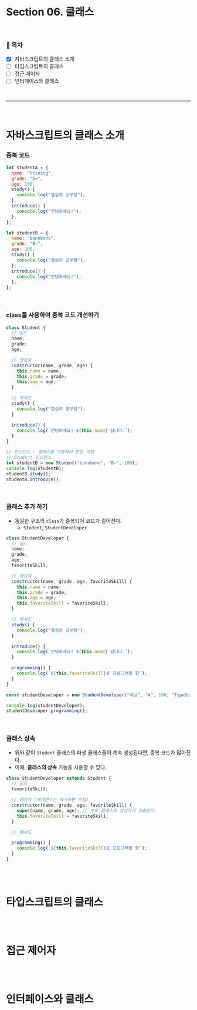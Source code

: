 # Section 06. 클래스

<br>

### 🎯 목차

- [x] 자바스크립트의 클래스 소개
- [ ] 타입스크립트의 클래스
- [ ] 접근 제어자
- [ ] 인터페이스와 클래스

<br>

---

<br>

# 자바스크립트의 클래스 소개

### 중복 코드

```javascript
let studentA = {
  name: "ttining",
  grade: "A+",
  age: 100,
  study() {
    console.log("열심히 공부함");
  },
  introduce() {
    console.log("안녕하세요!");
  },
};

let studentB = {
  name: "bonobono",
  grade: "B-",
  age: 100,
  study() {
    console.log("열심히 공부함");
  },
  introduce() {
    console.log("안녕하세요!");
  },
};
```

<br>

### class를 사용하여 중복 코드 개선하기

```javascript
class Student {
  // 필드
  name;
  grade;
  age;

  // 생성자
  constructor(name, grade, age) {
    this.name = name;
    this.grade = grade;
    this.age = age;
  }

  // 메서드
  study() {
    console.log("열심히 공부함");
  }

  introduce() {
    console.log(`안녕하세요! ${this.name} 입니다.`);
  }
}

// 인스턴스 : 클래스를 이용해서 만든 객체
// Student 인스턴스
let studentB = new Student("bonobono", "B-", 100);
console.log(studentB);
studentB.study();
studentB.introduce();
```

<br>

### 클래스 추가 하기

- 동일한 구조의 `class`가 중복되어 코드가 길어진다.
  - `Student`, `StudentDeveloper`

```javascript
class StudentDeveloper {
  // 필드
  name;
  grade;
  age;
  favoriteSkill;

  // 생성자
  constructor(name, grade, age, favoriteSkill) {
    this.name = name;
    this.grade = grade;
    this.age = age;
    this.favoriteSkill = favoriteSkill;
  }

  // 메서드
  study() {
    console.log("열심히 공부함");
  }

  introduce() {
    console.log(`안녕하세요! ${this.name} 입니다.`);
  }

  programming() {
    console.log(`${this.favoriteSkill}로 프로그래밍 함`);
  }
}

const studentDeveloper = new StudentDeveloper("띠닝", "A", 100, "TypeScript");

console.log(studentDeveloper);
studentDeveloper.programming();
```

<br>

### 클래스 상속

- 위와 같이 `Student` 클래스의 파생 클래스들이 계속 생성된다면, 중복 코드가 많아진다.
- 이때, **클래스의 상속** 기능을 사용할 수 있다.

```javascript
class StudentDeveloper extends Student {
  // 필드
  favoriteSkill;

  // 생성자 (매개변수는 제거하면 안됨)
  constructor(name, grade, age, favoriteSkill) {
    super(name, grade, age); // 부모 클래스의 생성자가 호출된다.
    this.favoriteSkill = favoriteSkill;
  }

  // 메서드

  programming() {
    console.log(`${this.favoriteSkill}로 프로그래밍 함`);
  }
}
```

<br>
<br>

# 타입스크립트의 클래스

<br>
<br>

# 접근 제어자

<br>
<br>

# 인터페이스와 클래스
